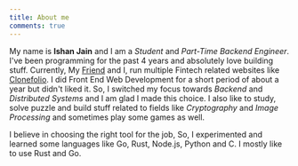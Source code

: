 ```yaml
---
title: About me
comments: true
---
```


My name is **Ishan Jain** and I am a *Student* and *Part-Time Backend Engineer*. I've been programming for the past 4 years and absolutely love building stuff. Currently, My [Friend](https://sowmayjain.com) and I, run multiple Fintech related websites like [Clonefolio](https://clonefolio.com). I did Front End Web Development for a short period of about a year but didn't liked it. So, I switched my focus towards *Backend* and *Distributed Systems* and I am glad I made this choice. I also like to study, solve puzzle and build stuff related to fields like *Cryptography* and *Image Processing* and sometimes play some games as well. 

I believe in choosing the right tool for the job, So, I experimented and learned some languages like Go, Rust, Node.js, Python and C. I mostly like to use Rust and Go.